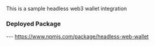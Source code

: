 This is a sample headless web3 wallet integration


### Deployed Package
--- https://www.npmjs.com/package/headless-web-wallet
